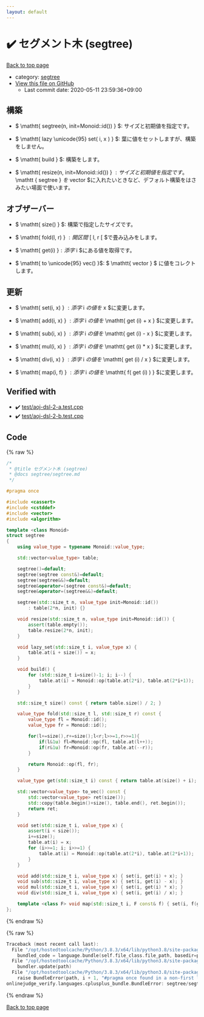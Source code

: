```yaml
---
layout: default
---
```


<!-- mathjax config similar to math.stackexchange -->
<script type="text/javascript" async
  src="https://cdnjs.cloudflare.com/ajax/libs/mathjax/2.7.5/MathJax.js?config=TeX-MML-AM_CHTML">
</script>
<script type="text/x-mathjax-config">
  MathJax.Hub.Config({
    TeX: { equationNumbers: { autoNumber: "AMS" }},
    tex2jax: {
      inlineMath: [ ['$','$'] ],
      processEscapes: true
    },
    "HTML-CSS": { matchFontHeight: false },
    displayAlign: "left",
    displayIndent: "2em"
  });
</script>

<script type="text/javascript" src="https://cdnjs.cloudflare.com/ajax/libs/jquery/3.4.1/jquery.min.js"></script>
<script src="https://cdn.jsdelivr.net/npm/jquery-balloon-js@1.1.2/jquery.balloon.min.js" integrity="sha256-ZEYs9VrgAeNuPvs15E39OsyOJaIkXEEt10fzxJ20+2I=" crossorigin="anonymous"></script>
<script type="text/javascript" src="../../assets/js/copy-button.js"></script>
<link rel="stylesheet" href="../../assets/css/copy-button.css" />


# :heavy_check_mark: セグメント木 (segtree)

<a href="../../index.html">Back to top page</a>

* category: <a href="../../index.html#eae30ef778b4136fdcc54087b7400598">segtree</a>
* <a href="{{ site.github.repository_url }}/blob/master/segtree/segtree.hpp">View this file on GitHub</a>
    - Last commit date: 2020-05-11 23:59:36+09:00




## 構築

- $ \mathtt{ segtree(n, init=Monoid::id()) } $: サイズと初期値を指定です。

- $ \mathtt{ lazy \unicode{95} set( i, x ) } $: 葉に値をセットしますが、構築をしません。

- $ \mathtt{ build } $: 構築をします。

- $ \mathtt{ resize(n, init=Monoid::id()) } $: サイズと初期値を指定です。$ \mathtt { segtree } $を$ vector $に入れたいときなど、デフォルト構築をはさみたい場面で使います。


## オブザーバー

- $ \mathtt{ size() } $: 構築で指定したサイズです。

- $ \mathtt{ fold(l, r) } $: 開区間$ [ l, r [ $で畳み込みをします。

- $ \mathtt{ get(i) }$: 添字$ i $にある値を取得です。

- $ \mathtt{ to \unicode{95} vec() }$: $ \mathtt{ vector } $ に値をコレクトします。


## 更新

- $ \mathtt{ set(i, x) } $: 添字$ i $の値を$ x $に変更します。

- $ \mathtt{ add(i, x) } $: 添字$ i $の値を$ \mathtt{ get (i) + x } $に変更します。

- $ \mathtt{ sub(i, x) } $: 添字$ i $の値を$ \mathtt{ get (i) - x } $に変更します。

- $ \mathtt{ mul(i, x) } $: 添字$ i $の値を$ \mathtt{ get (i) * x } $に変更します。

- $ \mathtt{ div(i, x) } $: 添字$ i $の値を$ \mathtt{ get (i) / x } $に変更します。

- $ \mathtt{ map(i, f) } $: 添字$ i $の値を$ \mathtt{ f( get (i) ) } $に変更します。



## Verified with

* :heavy_check_mark: <a href="../../verify/test/aoj-dsl-2-a.test.cpp.html">test/aoj-dsl-2-a.test.cpp</a>
* :heavy_check_mark: <a href="../../verify/test/aoj-dsl-2-b.test.cpp.html">test/aoj-dsl-2-b.test.cpp</a>


## Code

<a id="unbundled"></a>
{% raw %}
```cpp
/*
 * @title セグメント木 (segtree)
 * @docs segtree/segtree.md
 */

#pragma once

#include <cassert>
#include <cstddef>
#include <vector>
#include <algorithm>

template <class Monoid>
struct segtree
{
    using value_type = typename Monoid::value_type;

    std::vector<value_type> table;

    segtree()=default;
    segtree(segtree const&)=default;
    segtree(segtree&&)=default;
    segtree&operator=(segtree const&)=default;
    segtree&operator=(segtree&&)=default;

    segtree(std::size_t n, value_type init=Monoid::id())
        : table(2*n, init) {}

    void resize(std::size_t n, value_type init=Monoid::id()) {
        assert(table.empty());
        table.resize(2*n, init);
    }

    void lazy_set(std::size_t i, value_type x) {
        table.at(i + size()) = x;
    }

    void build() {
        for (std::size_t i=size()-1; i; i--) {
            table.at(i) = Monoid::op(table.at(2*i), table.at(2*i+1));
        }
    }

    std::size_t size() const { return table.size() / 2; }

    value_type fold(std::size_t l, std::size_t r) const {
        value_type fl = Monoid::id();
        value_type fr = Monoid::id();

        for(l+=size(),r+=size();l<r;l>>=1,r>>=1){
            if(l&1u) fl=Monoid::op(fl, table.at(l++));
            if(r&1u) fr=Monoid::op(fr, table.at(--r));
        }

        return Monoid::op(fl, fr);
    }

    value_type get(std::size_t i) const { return table.at(size() + i); }

    std::vector<value_type> to_vec() const {
        std::vector<value_type> ret(size());
        std::copy(table.begin()+size(), table.end(), ret.begin());
        return ret;
    }

    void set(std::size_t i, value_type x) {
        assert(i < size());
        i+=size();
        table.at(i) = x;
        for (i>>=1; i; i>>=1) {
            table.at(i) = Monoid::op(table.at(2*i), table.at(2*i+1));
        }
    }

    void add(std::size_t i, value_type x) { set(i, get(i) + x); }
    void sub(std::size_t i, value_type x) { set(i, get(i) - x); }
    void mul(std::size_t i, value_type x) { set(i, get(i) * x); }
    void div(std::size_t i, value_type x) { set(i, get(i) / x); }

    template <class F> void map(std::size_t i, F const& f) { set(i, f(get(i))); }
};

```
{% endraw %}

<a id="bundled"></a>
{% raw %}
```cpp
Traceback (most recent call last):
  File "/opt/hostedtoolcache/Python/3.8.3/x64/lib/python3.8/site-packages/onlinejudge_verify/docs.py", line 349, in write_contents
    bundled_code = language.bundle(self.file_class.file_path, basedir=pathlib.Path.cwd())
  File "/opt/hostedtoolcache/Python/3.8.3/x64/lib/python3.8/site-packages/onlinejudge_verify/languages/cplusplus.py", line 172, in bundle
    bundler.update(path)
  File "/opt/hostedtoolcache/Python/3.8.3/x64/lib/python3.8/site-packages/onlinejudge_verify/languages/cplusplus_bundle.py", line 214, in update
    raise BundleError(path, i + 1, "#pragma once found in a non-first line")
onlinejudge_verify.languages.cplusplus_bundle.BundleError: segtree/segtree.hpp: line 6: #pragma once found in a non-first line

```
{% endraw %}

<a href="../../index.html">Back to top page</a>

